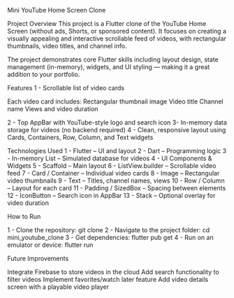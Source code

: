 Mini YouTube Home Screen Clone

Project Overview
This project is a Flutter clone of the YouTube Home Screen (without ads, Shorts, or sponsored content). It focuses on creating a visually appealing and interactive scrollable feed of videos, with rectangular thumbnails, video titles, and channel info.

The project demonstrates core Flutter skills including layout design, state management (in-memory), widgets, and UI styling — making it a great addition to your portfolio.

Features
1 - Scrollable list of video cards

Each video card includes:
Rectangular thumbnail image
Video title
Channel name
Views and video duration

2 - Top AppBar with YouTube-style logo and search icon
3- In-memory data storage for videos (no backend required)
4 - Clean, responsive layout using Cards, Containers, Row, Column, and Text widgets

Technologies Used
1 - Flutter – UI and layout
2 - Dart – Programming logic
3 - In-memory List – Simulated database for videos
4 - UI Components & Widgets
5 - Scaffold – Main layout
6 - ListView.builder – Scrollable video feed
7 - Card / Container – Individual video cards
8 - Image – Rectangular video thumbnails
9 - Text – Titles, channel names, views
10 - Row / Column – Layout for each card
11 - Padding / SizedBox – Spacing between elements
12 - IconButton – Search icon in AppBar
13 - Stack – Optional overlay for video duration

How to Run

1 - Clone the repository:
git clone <your-repo-url>
2 - Navigate to the project folder:
cd mini_youtube_clone
3 - Get dependencies:
flutter pub get
4 - Run on an emulator or device:
flutter run

Future Improvements

Integrate Firebase to store videos in the cloud
Add search functionality to filter videos
Implement favorites/watch later feature
Add video details screen with a playable video player


